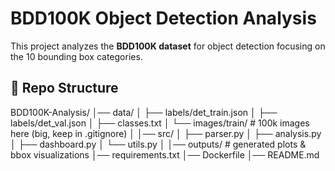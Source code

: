 # BDD100K Object Detection Analysis

This project analyzes the **BDD100K dataset** for object detection focusing on the 10 bounding box categories.

## 📂 Repo Structure

BDD100K-Analysis/
│── data/
│   ├── labels/det_train.json
│   ├── labels/det_val.json
│   ├── classes.txt
│   └── images/train/   # 100k images here (big, keep in .gitignore)
│
│── src/
│   ├── parser.py
│   ├── analysis.py
│   ├── dashboard.py
│   └── utils.py
│
│── outputs/            # generated plots & bbox visualizations
│── requirements.txt
│── Dockerfile
│── README.md
